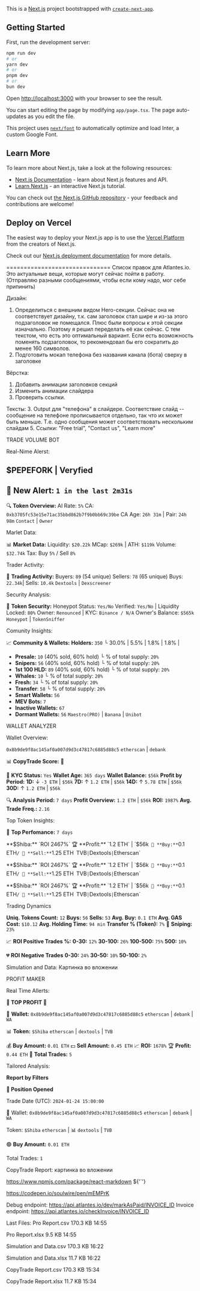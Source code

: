 This is a [Next.js](https://nextjs.org/) project bootstrapped with [`create-next-app`](https://github.com/vercel/next.js/tree/canary/packages/create-next-app).

## Getting Started

First, run the development server:

```bash
npm run dev
# or
yarn dev
# or
pnpm dev
# or
bun dev
```

Open [http://localhost:3000](http://localhost:3000) with your browser to see the result.

You can start editing the page by modifying `app/page.tsx`. The page auto-updates as you edit the file.

This project uses [`next/font`](https://nextjs.org/docs/basic-features/font-optimization) to automatically optimize and load Inter, a custom Google Font.

## Learn More

To learn more about Next.js, take a look at the following resources:

- [Next.js Documentation](https://nextjs.org/docs) - learn about Next.js features and API.
- [Learn Next.js](https://nextjs.org/learn) - an interactive Next.js tutorial.

You can check out [the Next.js GitHub repository](https://github.com/vercel/next.js/) - your feedback and contributions are welcome!

## Deploy on Vercel

The easiest way to deploy your Next.js app is to use the [Vercel Platform](https://vercel.com/new?utm_medium=default-template&filter=next.js&utm_source=create-next-app&utm_campaign=create-next-app-readme) from the creators of Next.js.

Check out our [Next.js deployment documentation](https://nextjs.org/docs/deployment) for more details.



==============================
Список правок для Atlantes.io.
Это актуальные вещи, которые могут сейчас пойти в работу.
(Отправляю разными сообщениями, чтобы если кому надо, мог себе припинить)

Дизайн:
1. Определиться с внешним видом Hero-секции.
Сейчас она не соответствует дизайну, т.к. сам заголовок стал шире и из-за этого подзаголовок не помещался. Плюс были вопросы к этой секции изначально. Поэтому я решил переделать её как сейчас. С тем текстом, что есть это оптимальный вариант. Если есть возможность поменять подзаголовок, то рекомендовал бы его сократить до менее 160 символов.
2. Подготовить мокап телефона без названия канала (бота) сверху в заголовке

Вёрстка:
1. Добавить анимации заголовков секций
2. Изменить анимации слайдера
3. Проверить ссылки. 

Тексты:
3. Output для "телефона" в слайдере. Соответствие слайд -- сообщение на телефоне прописывается отдельно, так что их может быть меньше. Т.е. одно сообщения может соответствовать нескольким слайдам
5. Ссылки: "Free trial", "Contact us", "Learn more"



TRADE VOLUME BOT

Real-Nime Alerst:

**$PEPEFORK** | __Veryfied__
----------------------------------
🚨 **New Alert:** `1 in the last 2m31s`
----------------------------------
🔍 **Token Overview:**
AI Rate: `5%`
CA: `0xb3705fc53e15e71ac35bbd862b7f9b0bb69c39be`
CA Age: `26h 31m` | Pair: `24h 98m`
`Contact` | `Owner`

Marlet Data:

📊 **Market Data:**
Liquidity: `$20.22k` 
MCap: `$269k` | ATH: `$119k`
Volume: `$32.74k`
Tax: Buy `5%` / Sell `8%`

Trader Activity: 

👥 **Trading Activity:**
Buyers: `89` (54 unique)
Sellers: `78` (65 unique)
Buys: `22.34k`| Sells: `10.4k`
`Dextools` | `Dexscreener`

Security Analysis:

🔏 **Token Security:**
Honeypot Status: `Yes/No`
Verified: `Yes/No` | Liquidity Locked: `80%`
Owner: `Renounced` | KYC: `Binance / N/A`
Owner's Balance: `$565k`
`Honeypot` | `TokenSniffer`

Comunity Insights: 

📈 **Community & Wallets:**
**Holders:** `350` 
  └ 30.0% | 5.5% | 1.8% | 1.8% |
- **Presale:** `10` (40% sold, 60% hold)
  └ % of total supply: `20%`
- **Snipers:** `56` (40% sold, 60% hold)
  └ % of total supply: `20%`
- **1st 100 HLD:** `89` (40% sold, 60% hold)
  └ % of total supply: `20%`
- **Whales:** `10`
  └ % of total supply: `20%`
- **Fresh:** `34`
  └ % of total supply: `20%`
- **Transfer**: `58`
  └ % of total supply: `20%`
- **Smart Wallets:** `56` 
- **MEV Bots:** `7` 
- **Inactive Wallets:** `67`
- **Dormant Wallets:** `56`
`Maestro(PRO)` | `Banana` | `Unibot`



WALLET ANALYZER

Wallet Overview:

`0x8b9de9f8ac145af0a007d9d3c47817c6885d88c5`
`etherscan` | `debank`

📊 **CopyTrade Score:** 🔴

🔐 **KYC Status:** `Yes`
**Wallet Age:** `365 days`
**Wallet Balance:** `$56k` 
**Profit by Period:** 
**1D:** ↓ `-3 ETH` | `$56k`
**7D:** ↑ `1.2 ETH` | `$56k`
**14D:** ↑ `5.78 ETH` | `$56k`
**30D:** ↑ `1.2 ETH` | `$56k`

🔍 **Analysis Period:** `7 days`
**Profit Overview:** `1.2 ETH` | `$56k`
**ROI:** `1987%`
**Avg. Trade Freq.:** `2.16`

Top Token Insights: 

🔖 **Top Perfomance:** `7 days`

**$Shiba:** `ROI 2467%`
🏆 **Profit:** `1.2 ETH` | `$56k` 
🔼 **Buy:** `0.1 ETH` / 🔽 **Sell:** `1.25 ETH`
`TVB` | `Dextools` | `Etherscan`

**$Shiba:** `ROI 2467%`
🏆 **Profit:** `1.2 ETH` | `$56k` 
🔼 **Buy:** `0.1 ETH` / 🔽 **Sell:** `1.25 ETH`
`TVB` | `Dextools` | `Etherscan`

**$Shiba:** `ROI 2467%`
🏆 **Profit:** `1.2 ETH` | `$56k` 
🔼 **Buy:** `0.1 ETH` / 🔽 **Sell:** `1.25 ETH`
`TVB` | `Dextools` | `Etherscan`

Trading Dynamics

**Uniq. Tokens Count:** `12`
**Buys:** `56`
**Sells:** `53`
**Avg. Buy:** `0.1 ETH`
**Avg. GAS Cost:** `$10.12`
**Avg. Holding Time:** `94 min`
**Transfer % (Token):** `7%`
🎯 **Sniping:** `23%`

📈 **ROI Positive Trades %:**
**0-30:** `12%`
**30-100:** `26%`
**100-500:** `75%`
**500:** `10%`

💔 **ROI Negative Trades**
**0-30:** `24%`
**30-50:** `10%`
**50-100:** `2%`

Simulation and Data: 
Картинка во вложении 



PROFIT MAKER

Real Time Allerts: 

**🚀 TOP PROFIT 🚀**

🔐 **Wallet:** `0x8b9de9f8ac145af0a007d9d3c47817c6885d88c5`
`etherscan` | `debank` | `WA` 

📊 **Token:** `$Shiba`
`etherscan` | `dextools` | `TVB`

💰 **Buy Amount:** `0.01 ETH`
💵 **Sell Amount:** `0.45 ETH`
📈 **ROI:** `1678%`
🏆 **Profit:** `0.44 ETH`
🔄 **Total Trades:** `5`


Tailored Analysis: 

__Report by Filters__

**🚀 Position Opened**

Trade Date (UTC): `2024-01-24 15:00:00`

🔐 Wallet: `0x8b9de9f8ac145af0a007d9d3c47817c6885d88c5`
`etherscan` | `debank` | `WA`

Token: `$Shiba`
`etherscan` | 📊 `dextools` | `TVB`

🟢 **Buy Amount:** `0.01 ETH`

Total Trades: `1`



CopyTrade Report: 
картинка во вложении


https://www.npmjs.com/package/react-markdown
${'`'}

https://codepen.io/soulwire/pen/mEMPrK

Debug endpoint:  https://api.atlantes.io/dev/markAsPaid/INVOICE_ID 
Invoice endpoint: https://api.atlantes.io/checkInvoice/INVOICE_ID



Last Files:
Pro Report.csv
170.3 KB
14:55

Pro Report.xlsx
9.5 KB
14:55

Simulation and Data.csv
170.3 KB
16:22

Simulation and Data.xlsx
11.7 KB
16:22

CopyTrade Report.csv
170.3 KB
15:34

CopyTrade Report.xlsx
11.7 KB
15:34
